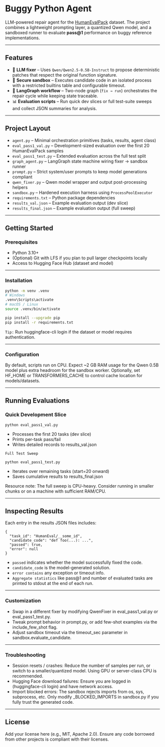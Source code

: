 # Buggy Python Agent

LLM-powered repair agent for the [HumanEvalPack](https://huggingface.co/datasets/bigcode/humanevalpack) dataset. The project combines a lightweight prompting layer, a quantized Qwen model, and a sandboxed runner to evaluate **pass@1** performance on buggy reference implementations.

---

## Features

- 🔧 **LLM fixer** – Uses `Qwen/Qwen2.5-0.5B-Instruct` to propose deterministic patches that respect the original function signature.
- 🧪 **Secure sandbox** – Executes candidate code in an isolated process with a restricted builtins table and configurable timeout.
- 🔁 **LangGraph workflow** – Two-node graph (`fix → run`) orchestrates the repair cycle while keeping state traceable.
- 📊 **Evaluation scripts** – Run quick dev slices or full test-suite sweeps and collect JSON summaries for analysis.

---

## Project Layout

- `agent.py` – Minimal orchestration primitives (tasks, results, agent class)
- `eval_pass1_val.py` – Development-sized evaluation over the first 20 HumanEvalPack samples
- `eval_pass1_test.py` – Extended evaluation across the full test split
- `graph_agent.py` – LangGraph state machine wiring fixer → sandbox runner
- `prompt.py` – Strict system/user prompts to keep model generations compliant
- `qwen_fixer.py` – Qwen model wrapper and output post-processing helpers
- `sandbox.py` – Hardened execution harness using `ProcessPoolExecutor`
- `requirements.txt` – Python package dependencies
- `results_val.json` – Example evaluation output (dev slice)
- `results_final.json` – Example evaluation output (full sweep)

---

## Getting Started

### Prerequisites

- Python 3.10+
- (Optional) Git with LFS if you plan to pull larger checkpoints locally
- Access to Hugging Face Hub (dataset and model)

---

### Installation

```bash
python -m venv .venv
# Windows
.venv\Scripts\activate
# macOS / Linux
source .venv/bin/activate

pip install --upgrade pip
pip install -r requirements.txt
```

`Tip:` Run huggingface-cli login if the dataset or model requires authentication.

---

### Configuration

By default, scripts run on CPU. Expect ~2 GB RAM usage for the Qwen 0.5B model plus extra headroom for the sandbox worker.
Optionally, set HF_HOME or TRANSFORMERS_CACHE to control cache location for models/datasets.

---

## Running Evaluations
### Quick Development Slice 
```
python eval_pass1_val.py
```

- Processes the first 20 tasks (dev slice)
- Prints per-task pass/fail
- Writes detailed records to results_val.json

`Full Test Sweep`
```
python eval_pass1_test.py
```

- Iterates over remaining tasks (start=20 onward)
- Saves cumulative results to results_final.json

Resource note: The full sweep is CPU-heavy. Consider running in smaller chunks or on a machine with sufficient RAM/CPU.

---

## Inspecting Results

Each entry in the results JSON files includes:

```
{
  "task_id": "HumanEval/__some_id",
  "candidate_code": "def foo(...): ...",
  "passed": true,
  "error": null
}
```

- `passed` indicates whether the model successfully fixed the code.
- `candidate_code` is the model-generated solution.
- `error contains` any exception or timeout info.
- `Aggregate statistics` like pass@1 and number of evaluated tasks are printed to stdout at the end of each run.

---

### Customization

- Swap in a different fixer by modifying QwenFixer in eval_pass1_val.py or eval_pass1_test.py.
- Tweak prompt behavior in prompt.py, or add few-shot examples via the include_few_shot flag.
- Adjust sandbox timeout via the timeout_sec parameter in sandbox.evaluate_candidate.

---

### Troubleshooting

- Session resets / crashes: Reduce the number of samples per run, or switch to a smaller/quantized model. Using GPU or server-class CPU is recommended.
- Hugging Face download failures: Ensure you are logged in (huggingface-cli login) and have network access.
- Import blocked errors: The sandbox rejects imports from os, sys, subprocess, etc. Only modify _BLOCKED_IMPORTS in sandbox.py if you fully trust the generated code.

---

## License

Add your license here (e.g., MIT, Apache 2.0). Ensure any code borrowed from other projects is compliant with their licenses.







